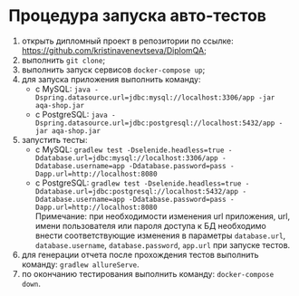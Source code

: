 # Процедура запуска авто-тестов
1. открыть дипломный проект в репозитории по ссылке: https://github.com/kristinavenevtseva/DiplomQA;
2. выполнить `git clone`;
3. выполнить запуск сервисов `docker-compose up`;
4. для запуска приложения выполнить команду:
    * с MySQL: `java -Dspring.datasource.url=jdbc:mysql://localhost:3306/app -jar aqa-shop.jar`
    * с PostgreSQL: `java -Dspring.datasource.url=jdbc:postgresql://localhost:5432/app -jar aqa-shop.jar`
5. запустить тесты:
    * с MySQL: `gradlew test -Dselenide.headless=true -Ddatabase.url=jdbc:mysql://localhost:3306/app -Ddatabase.username=app -Ddatabase.password=pass -Dapp.url=http://localhost:8080`
    * с PostgreSQL: `gradlew test -Dselenide.headless=true -Ddatabase.url=jdbc:postgresql://localhost:5432/app -Ddatabase.username=app -Ddatabase.password=pass -Dapp.url=http://localhost:8080`  
Примечание: при необходимости изменения url приложения, url, имени пользователя или пароля доступа к БД необходимо внести соответствующие изменения в параметры `database.url`, `database.username`, `database.password`, `app.url` при запуске тестов.   
6. для генерации отчета после прохождения тестов выполнить команду: `gradlew allureServe`.
7. по окончанию тестирования выполнить команду: `docker-compose down`.
